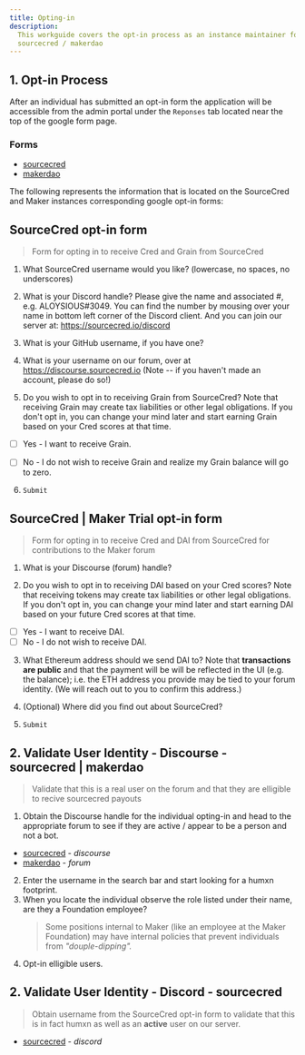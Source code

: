 ```yaml
---
title: Opting-in
description:
  This workguide covers the opt-in process as an instance maintainer for
  sourcecred / makerdao
---
```


## 1. Opt-in Process

After an individual has submitted an opt-in form the application will be
accessible from the admin portal under the `Reponses` tab located near the top
of the google form page.

### Forms

- [sourcecred](https://docs.google.com/forms/d/e/1FAIpQLScZorZJ8D-5v189GITddGKeaqaGja33qx0ywS50Wqzi6qJvww/viewform)
- [makerdao](https://docs.google.com/forms/d/e/1FAIpQLScdAE-9l8P6EV2UGQwd7N27VpH0wnqS9w3iqzI-hkI22RWRnA/viewform)

The following represents the information that is located on the SourceCred and Maker 
instances corresponding google opt-in forms:

## SourceCred opt-in form

> Form for opting in to receive Cred and Grain from SourceCred

1. What SourceCred username would you like? (lowercase, no spaces, no
   underscores)

2. What is your Discord handle? Please give the name and associated #, e.g.
   ALOYSIOUS#3049. You can find the number by mousing over your name in bottom
   left corner of the Discord client. And you can join our server at:
   https://sourcecred.io/discord

3. What is your GitHub username, if you have one?

4. What is your username on our forum, over at https://discourse.sourcecred.io
   (Note -- if you haven't made an account, please do so!)

5. Do you wish to opt in to receiving Grain from SourceCred? Note that receiving
   Grain may create tax liabilities or other legal obligations. If you don't opt
   in, you can change your mind later and start earning Grain based on your Cred
   scores at that time.

- [ ] Yes - I want to receive Grain.

- [ ] No - I do not wish to receive Grain and realize my Grain balance will go
      to zero.

6. `Submit`

## SourceCred | Maker Trial opt-in form

> Form for opting in to receive Cred and DAI from SourceCred for contributions
> to the Maker forum

1. What is your Discourse (forum) handle?

2. Do you wish to opt in to receiving DAI based on your Cred scores? Note that
   receiving tokens may create tax liabilities or other legal obligations. If
   you don't opt in, you can change your mind later and start earning DAI based
   on your future Cred scores at that time.

- [ ] Yes - I want to receive DAI.
- [ ] No - I do not wish to receive DAI.

3. What Ethereum address should we send DAI to? Note that **transactions are
   public** and that the payment will be will be reflected in the UI (e.g. the
   balance); i.e. the ETH address you provide may be tied to your forum
   identity. (We will reach out to you to confirm this address.)

4. (Optional) Where did you find out about SourceCred?

5. `Submit`

## 2. Validate User Identity - Discourse - sourcecred | makerdao

> Validate that this is a real user on the forum and that they are elligible to
> recive sourcecred payouts

1. Obtain the Discourse handle for the individual opting-in and head to the
   appropriate forum to see if they are active / appear to be a person and not a
   bot.

- [sourcecred](https://discourse.sourcecred.io/) - _discourse_
- [makerdao](https://forum.makerdao.com/) - _forum_

2. Enter the username in the search bar and start looking for a humxn footprint.
3. When you locate the individual observe the role listed under their name, are
   they a Foundation employee?
   > Some positions internal to Maker (like an employee at the Maker Foundation)
   > may have internal policies that prevent individuals from
   > _"douple-dipping"._
4. Opt-in elligible users.
  
## 2. Validate User Identity - Discord - sourcecred
> Obtain username from the SourceCred opt-in form to validate that this is in fact humxn as well as an **active** user on our server.
+ [sourcecred](https://sourcecred.io/discord) - *discord*
